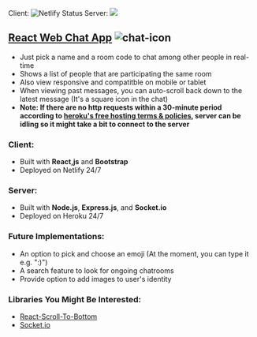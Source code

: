 ﻿
Client: 
 ![Netlify Status](https://api.netlify.com/api/v1/badges/a442bba1-2ddc-40d9-b96d-09733110a712/deploy-status)
Server: 
<img src="https://heroku-badge.herokuapp.com/?app=jengworks-chat-app">
## [React Web Chat App](https://jengworks-chat.netlify.app/)         ![chat-icon](https://raw.githubusercontent.com/Jengworks/React-Web-Chat-App/master/client/public/favicon.ico)

* Just pick a name and a room code to chat among other people in real-time
* Shows a list of people that are participating the same room
* Also view responsive and compatitble on mobile or tablet
* When viewing past messages, you can auto-scroll back down to the latest message (It's a square icon in the chat)
* **Note: If there are no http requests within a 30-minute period according to [heroku's free hosting terms & policies](https://devcenter.heroku.com/articles/free-dyno-hours), server can be idling so it might take a bit to connect to the server**

### Client: 
* Built with **React,js** and **Bootstrap**
* Deployed on Netlify 24/7
### Server:
* Built with **Node.js**, **Express.js**, and **Socket<span>.</span>io**
* Deployed on Heroku 24/7

### Future Implementations:
* An option to pick and choose an emoji (At the moment, you can type it e.g. ":)")
* A search feature to look for ongoing chatrooms
* Provide option to add images to user's identity

### Libraries You Might Be Interested:
* [React-Scroll-To-Bottom](https://www.npmjs.com/package/react-scroll-to-bottom)
* [Socket<span>.</span>io](https://socket.io/)



